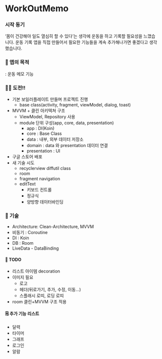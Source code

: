 # WorkOutMemo

### 시작 동기
‘몸이 건강해야 일도 열심히 할 수 있다’는 생각에 운동을 하고 기록할 필요성을 느꼈습니다. 운동 기록 앱을 직접 만들어서 필요한 기능들을 계속 추가해나가면 좋겠다고 생각했습니다.




### 📱 앱의 목적
: 운동 메모 기능


### 👊🏻 도전!!
- 기본 보일러플레이트 만들며 프로젝트 진행 
  - base class(activity, fragment, viewModel, dialog, toast)
- MVVM + 클린 아키텍쳐 구조
  - ViewModel, Repository 사용
  - module 단위 구성(app, core, data, presentation)
    - app           : DI(Koin)
    - core          : Base Class
    - data          : 내부, 외부 데이터 저장소
    - domain        : data 와 presentation 데이터 연결
    - presentation  : UI
- 구글 스토어 배포 
- 새 기술 시도
  - recyclerview diffutil class
  - room
  - fragment navigation
  - editText
    - 키보드 컨트롤
    - 정규식
    - 양방향 데이터바인딩
  

### 📝 기술
- Architecture: Clean-Architecture, MVVM
- 비동기 : Coroutine
- DI : Koin
- DB : Room
- LiveData - DataBinding



#### 🔖 TODO
- 리스트 아이템 decoration
- 이미지 필요
  - 로고
  - 헤더(뒤로가기, 추가, 수정, 이동...)
  - 스플래시 로띠, 로딩 로띠
- room 클린+MVVM 구조 적용


#### 🗒 추가 기능 리스트

- 달력
- 타이머
- 그래프
- 로그인
- 알람
